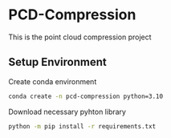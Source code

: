 # PCD-Compression
This is the point cloud compression project

## Setup Environment
Create conda environment
```bash
conda create -n pcd-compression python=3.10
```

Download necessary pyhton library
```bash
python -m pip install -r requirements.txt
```
